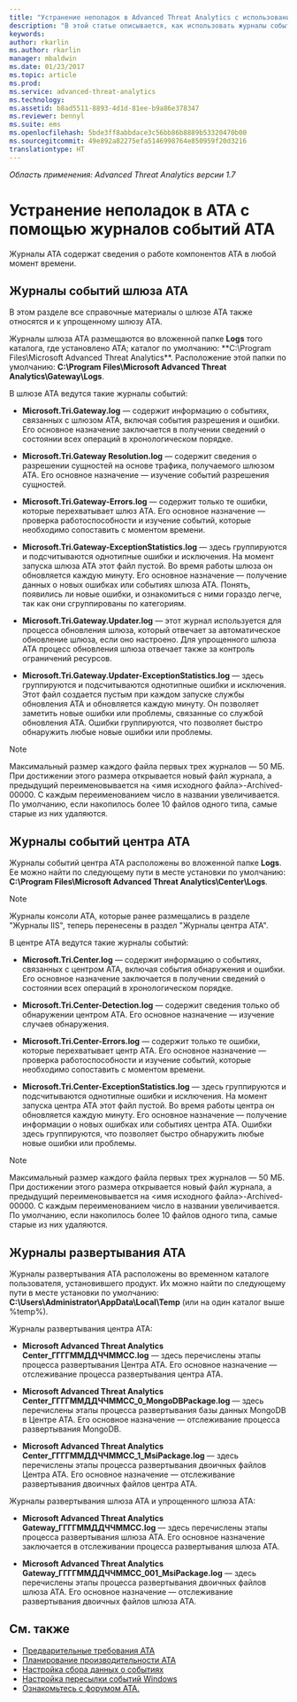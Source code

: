 ```yaml
---
title: "Устранение неполадок в Advanced Threat Analytics с использованием журналов | Документация Майкрософт"
description: "В этой статье описывается, как использовать журналы событий ATA для устранения неполадок"
keywords: 
author: rkarlin
ms.author: rkarlin
manager: mbaldwin
ms.date: 01/23/2017
ms.topic: article
ms.prod: 
ms.service: advanced-threat-analytics
ms.technology: 
ms.assetid: b8ad5511-8893-4d1d-81ee-b9a86e378347
ms.reviewer: bennyl
ms.suite: ems
ms.openlocfilehash: 5bde3ff8abbdace3c56bb86b8889b53320470b00
ms.sourcegitcommit: 49e892a82275efa5146998764e850959f20d3216
translationtype: HT
---
```

*Область применения: Advanced Threat Analytics версии 1.7*



# <a name="troubleshooting-ata-using-the-ata-logs"></a>Устранение неполадок в ATA с помощью журналов событий ATA
Журналы ATA содержат сведения о работе компонентов ATA в любой момент времени.

## <a name="ata-gateway-logs"></a>Журналы событий шлюза ATA
В этом разделе все справочные материалы о шлюзе ATA также относятся и к упрощенному шлюзу ATA. 

Журналы шлюза ATA размещаются во вложенной папке **Logs** того каталога, где установлено ATA; каталог по умолчанию: **C:\Program Files\Microsoft Advanced Threat Analytics\**. Расположение этой папки по умолчанию: **C:\Program Files\Microsoft Advanced Threat Analytics\Gateway\Logs**.

В шлюзе ATA ведутся такие журналы событий:

-   **Microsoft.Tri.Gateway.log** — содержит информацию о событиях, связанных с шлюзом ATA, включая события разрешения и ошибки. Его основное назначение заключается в получении сведений о состоянии всех операций в хронологическом порядке.

-   **Microsoft.Tri.Gateway Resolution.log** — содержит сведения о разрешении сущностей на основе трафика, получаемого шлюзом ATA. Его основное назначение — изучение событий разрешения сущностей.

-   **Microsoft.Tri.Gateway-Errors.log** — содержит только те ошибки, которые перехватывает шлюз ATA. Его основное назначение — проверка работоспособности и изучение событий, которые необходимо сопоставить с моментом времени.

-   **Microsoft.Tri.Gateway-ExceptionStatistics.log** — здесь группируются и подсчитываются однотипные ошибки и исключения.
    На момент запуска шлюза ATA этот файл пустой. Во время работы шлюза он обновляется каждую минуту. Его основное назначение — получение данных о новых ошибках или событиях шлюза ATA. Понять, появились ли новые ошибки, и ознакомиться с ними гораздо легче, так как они сгруппированы по категориям.
-    **Microsoft.Tri.Gateway.Updater.log** — этот журнал используется для процесса обновления шлюза, который отвечает за автоматическое обновление шлюза, если оно настроено. Для упрощенного шлюза ATA процесс обновления шлюза отвечает также за контроль ограничений ресурсов.
-    **Microsoft.Tri.Gateway.Updater-ExceptionStatistics.log** — здесь группируются и подсчитываются однотипные ошибки и исключения. Этот файл создается пустым при каждом запуске службы обновления ATA и обновляется каждую минуту. Он позволяет заметить новые ошибки или проблемы, связанные со службой обновления ATA. Ошибки группируются, что позволяет быстро обнаружить любые новые ошибки или проблемы.

> [!NOTE]
> Максимальный размер каждого файла первых трех журналов — 50 МБ. При достижении этого размера открывается новый файл журнала, а предыдущий переименовывается на &lt;имя исходного файла&gt;-Archived-00000. С каждым переименованием число в названии увеличивается. По умолчанию, если накопилось более 10 файлов одного типа, самые старые из них удаляются.

## <a name="ata-center-logs"></a>Журналы событий центра АТА
Журналы событий центра ATA расположены во вложенной папке **Logs**. Ее можно найти по следующему пути в месте установки по умолчанию: **C:\Program Files\Microsoft Advanced Threat Analytics\Center\Logs**.
> [!Note]
> Журналы консоли ATA, которые ранее размещались в разделе "Журналы IIS", теперь перенесены в раздел "Журналы центра ATA".

В центре ATA ведутся такие журналы событий:

-   **Microsoft.Tri.Center.log** — содержит информацию о событиях, связанных с центром ATA, включая события обнаружения и ошибки. Его основное назначение заключается в получении сведений о состоянии всех операций в хронологическом порядке.

-   **Microsoft.Tri.Center-Detection.log** — содержит сведения только об обнаружении центром ATA. Его основное назначение — изучение случаев обнаружения.

-   **Microsoft.Tri.Center-Errors.log** — содержит только те ошибки, которые перехватывает центр ATA. Его основное назначение — проверка работоспособности и изучение событий, которые необходимо сопоставить с моментом времени.

-   **Microsoft.Tri.Center-ExceptionStatistics.log** — здесь группируются и подсчитываются однотипные ошибки и исключения.
    На момент запуска центра ATA этот файл пустой. Во время работы центра он обновляется каждую минуту. Его основное назначение — получение информации о новых ошибках или событиях центра ATA. Ошибки здесь группируются, что позволяет быстро обнаружить любые новые ошибки или проблемы.

> [!NOTE]
> Максимальный размер каждого файла первых трех журналов — 50 МБ. При достижении этого размера открывается новый файл журнала, а предыдущий переименовывается на &lt;имя исходного файла&gt;-Archived-00000. С каждым переименованием число в названии увеличивается. По умолчанию, если накопилось более 10 файлов одного типа, самые старые из них удаляются.


## <a name="ata-deployment-logs"></a>Журналы развертывания ATA
Журналы развертывания ATA расположены во временном каталоге пользователя, установившего продукт. Их можно найти по следующему пути в месте установки по умолчанию: **C:\Users\Administrator\AppData\Local\Temp** (или на один каталог выше %temp%).

Журналы развертывания центра ATA:

-   **Microsoft Advanced Threat Analytics Center_ГГГГММДДЧЧММСС.log** — здесь перечислены этапы процесса развертывания Центра ATA. Его основное назначение — отслеживание процесса развертывания центра ATA.

-   **Microsoft Advanced Threat Analytics Center_ГГГГММДДЧЧММСС_0_MongoDBPackage.log** — здесь перечислены этапы процесса развертывания базы данных MongoDB в Центре ATA. Его основное назначение — отслеживание процесса развертывания MongoDB.

-   **Microsoft Advanced Threat Analytics Center_ГГГГММДДЧЧММСС_1_MsiPackage.log** — здесь перечислены этапы процесса развертывания двоичных файлов Центра ATA. Его основное назначение — отслеживание развертывания двоичных файлов центра ATA.

Журналы развертывания шлюза ATA и упрощенного шлюза ATA:

-   **Microsoft Advanced Threat Analytics Gateway_ГГГГММДДЧЧММСС.log** — здесь перечислены этапы процесса развертывания шлюза ATA. Его основное назначение заключается в отслеживании процесса развертывания шлюза ATA.

-   **Microsoft Advanced Threat Analytics Gateway_ГГГГММДДЧЧММСС_001_MsiPackage.log** — здесь перечислены этапы процесса развертывания двоичных файлов шлюза ATA. Его основное назначение — отслеживание развертывания двоичных файлов шлюза ATA.


## <a name="see-also"></a>См. также
- [Предварительные требования ATA](/advanced-threat-analytics/plan-design/ata-prerequisites)
- [Планирование производительности ATA](/advanced-threat-analytics/plan-design/ata-capacity-planning)
- [Настройка сбора данных о событиях](/advanced-threat-analytics/deploy-use/configure-event-collection)
- [Настройка пересылки событий Windows](/advanced-threat-analytics/deploy-use/configure-event-collection#configuring-windows-event-forwarding)
- [Ознакомьтесь с форумом ATA.](https://social.technet.microsoft.com/Forums/security/home?forum=mata)
